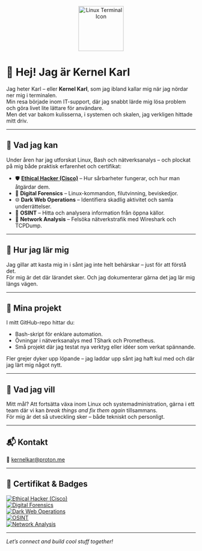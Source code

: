 <!-- Headerbild -->
<p align="center">
  <img src="https://cdn-icons-png.flaticon.com/512/906/906175.png" alt="Linux Terminal Icon" width="120" />
</p>

# 👋 Hej! Jag är Kernel Karl

Jag heter Karl – eller **Kernel Karl**, som jag ibland kallar mig när jag nördar ner mig i terminalen.  
Min resa började inom IT-support, där jag snabbt lärde mig lösa problem och göra livet lite lättare för användare.  
Men det var bakom kulisserna, i systemen och skalen, jag verkligen hittade mitt driv.

---

## 🔧 Vad jag kan

Under åren har jag utforskat Linux, Bash och nätverksanalys – och plockat på mig både praktisk erfarenhet och certifikat:

- 🛡️ **[Ethical Hacker (Cisco)](https://www.cisco.com/c/en/us/training-events/training-certifications/certifications/professional/ethical-hacking.html)** – Hur sårbarheter fungerar, och hur man åtgärdar dem.  
- 🧪 **Digital Forensics** – Linux-kommandon, filutvinning, beviskedjor.  
- 🌐 **Dark Web Operations** – Identifiera skadlig aktivitet och samla underrättelser.  
- 🔎 **OSINT** – Hitta och analysera information från öppna källor.  
- 📡 **Network Analysis** – Felsöka nätverkstrafik med Wireshark och TCPDump.

---

## 🧠 Hur jag lär mig

Jag gillar att kasta mig in i sånt jag inte helt behärskar – just för att förstå det.  
För mig är det där lärandet sker. Och jag dokumenterar gärna det jag lär mig längs vägen.

---

## 📂 Mina projekt

I mitt GitHub-repo hittar du:

- Bash-skript för enklare automation.  
- Övningar i nätverksanalys med TShark och Prometheus.  
- Små projekt där jag testat nya verktyg eller idéer som verkat spännande.

Fler grejer dyker upp löpande – jag laddar upp sånt jag haft kul med och där jag lärt mig något nytt.

---

## 🎯 Vad jag vill

Mitt mål? Att fortsätta växa inom Linux och systemadministration, gärna i ett team där vi kan *break things and fix them again* tillsammans.  
För mig är det så utveckling sker – både tekniskt och personligt.

---

## 📬 Kontakt

📧 [kernelkar@proton.me](mailto:kernelkar@proton.me)

---

## 🚀 Certifikat & Badges

[![Ethical Hacker (Cisco)](https://img.shields.io/badge/Ethical%20Hacker-Cisco-blue?style=for-the-badge&logo=cisco)](https://www.cisco.com/c/en/us/training-events/training-certifications/certifications/professional/ethical-hacking.html)  
[![Digital Forensics](https://img.shields.io/badge/Digital_Forensics-0A74DA?style=for-the-badge&logo=linux)](https://www.cybrary.it/course/introduction-to-digital-forensics)  
[![Dark Web Operations](https://img.shields.io/badge/Dark_Web_Operations-6F42C1?style=for-the-badge&logo=tor-project)](https://www.coursera.org/learn/dark-web)  
[![OSINT](https://img.shields.io/badge/OSINT-FFC107?style=for-the-badge&logo=google)](https://inteltechniques.com/osint.html)  
[![Network Analysis](https://img.shields.io/badge/Network_Analysis-FF5722?style=for-the-badge&logo=wireshark)](https://www.wireshark.org)

---

*Let’s connect and build cool stuff together!*
